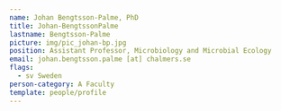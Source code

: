 ```yaml
---
name: Johan Bengtsson-Palme, PhD
title: Johan-BengtssonPalme
lastname: Bengtsson-Palme
picture: img/pic_johan-bp.jpg
position: Assistant Professor, Microbiology and Microbial Ecology
email: johan.bengtsson.palme [at] chalmers.se
flags:
  - sv Sweden
person-category: A Faculty
template: people/profile
---
```

